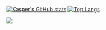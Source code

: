 [![Kasper's GitHub stats](https://github-readme-stats.vercel.app/api?username=KasperBosteels&count_private=true&show_icons=true&include_all_commits=true&bg_color=30,e96443,904e95&text_color=000000&title_color=000000&icon_color=000000)](https://github.com/anuraghazra/github-readme-stats)
[![Top Langs](https://github-readme-stats.vercel.app/api/top-langs/?username=KasperBosteels&bg_color=30,904e95,e96443&title_color=000000&text_color=000000)](https://github.com/anuraghazra/github-readme-stats) 


<a href="https://github.com/anuraghazra/github-readme-stats">
   <img align="center" src="https://github-readme-stats.vercel.app/api?username=KasperBosteels&count_private=true&show_icons=true&include_all_commits=true&bg_color=30,e96443,904e95&text_color=000000&title_color=000000&icon_color=000000"/>
 </a>
 <a href="https://github.com/anuraghazra/convoychat"
    <img align="center" src="https://github-readme-stats.vercel.app/api/top-langs/?username=KasperBosteels&bg_color=30,904e95,e96443&title_color=000000&text_color=000000" />
  </a>
